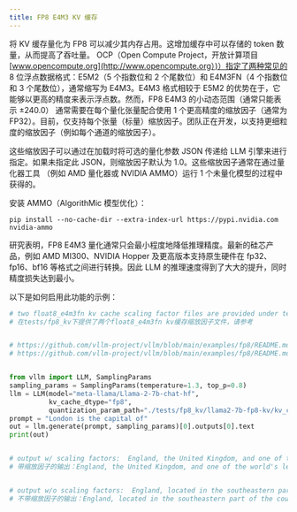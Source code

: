 ```yaml
---
title: FP8 E4M3 KV 缓存
---
```



将 KV 缓存量化为 FP8 可以减少其内存占用。这增加缓存中可以存储的 token 数量，从而提高了吞吐量。 OCP（Open Compute Project，开放计算项目 [www.opencompute.org](http://www.opencompute.org）)）指定了两种常见的 8 位浮点数据格式：E5M2（5 个指数位和 2 个尾数位）和 E4M3FN（4 个指数位和 3 个尾数位），通常缩写为 E4M3。E4M3 格式相较于 E5M2 的优势在于，它能够以更高的精度来表示浮点数。然而，FP8 E4M3 的小动态范围（通常只能表示 ±240.0） 通常需要在每个量化张量配合使用 1 个更高精度的缩放因子（通常为 FP32）。目前，仅支持每个张量（标量）缩放因子。团队正在开发，以支持更细粒度的缩放因子（例如每个通道的缩放因子）。


这些缩放因子可以通过在加载时将可选的量化参数 JSON 传递给 LLM 引擎来进行指定。如果未指定此 JSON，则缩放因子默认为 1.0。这些缩放因子通常在通过量化器工具 （例如 AMD 量化器或 NVIDIA AMMO）运行 1 个未量化模型的过程中获得的。


安装 AMMO（AlgorithMic 模型优化）：

```plain
pip install --no-cache-dir --extra-index-url https://pypi.nvidia.com nvidia-ammo
```


研究表明，FP8 E4M3 量化通常只会最小程度地降低推理精度。最新的硅芯产品，例如 AMD MI300、NVIDIA Hopper 及更高版本支持原生硬件在 fp32、fp16、bf16 等格式之间进行转换。因此 LLM 的推理速度得到了大大的提升，同时精度损失达到最小。


以下是如何启用此功能的示例：

```python
# two float8_e4m3fn kv cache scaling factor files are provided under tests/fp8_kv, please refer to 
# 在tests/fp8_kv下提供了两个float8_e4m3fn kv缓存缩放因子文件，请参考


# https://github.com/vllm-project/vllm/blob/main/examples/fp8/README.md to generate kv_cache_scales.json of your own.
# https://github.com/vllm-project/vllm/blob/main/examples/fp8/README.md 生成您自己的 kv_cache_scales.json 。


from vllm import LLM, SamplingParams
sampling_params = SamplingParams(temperature=1.3, top_p=0.8)
llm = LLM(model="meta-llama/Llama-2-7b-chat-hf",
          kv_cache_dtype="fp8",
          quantization_param_path="./tests/fp8_kv/llama2-7b-fp8-kv/kv_cache_scales.json")
prompt = "London is the capital of"
out = llm.generate(prompt, sampling_params)[0].outputs[0].text
print(out)


# output w/ scaling factors:  England, the United Kingdom, and one of the world's leading financial,
# 带缩放因子的输出：England, the United Kingdom, and one of the world's leading financial,


# output w/o scaling factors:  England, located in the southeastern part of the country. It is known 
# 不带缩放因子的输出：England, located in the southeastern part of the country. It is known 
```


